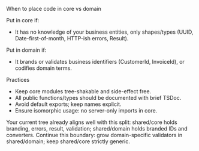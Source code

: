When to place code in core vs domain

Put in core if:

- It has no knowledge of your business entities, only shapes/types (UUID, Date-first-of-month, HTTP-ish errors, Result).

Put in domain if:

- It brands or validates business identifiers (CustomerId, InvoiceId), or codifies domain terms.

Practices

- Keep core modules tree-shakable and side-effect free.
- All public functions/types should be documented with brief TSDoc.
- Avoid default exports; keep names explicit.
- Ensure isomorphic usage: no server-only imports in core.

Your current tree already aligns well with this split: shared/core holds branding, errors, result, validation;
shared/domain holds branded IDs and converters. Continue this boundary: grow domain-specific validators in
shared/domain; keep shared/core strictly generic.
